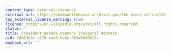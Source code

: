 ```yaml
---
content_type: external-resource
external_url: https://obamawhitehouse.archives.gov/the-press-office/2013/01/21/inaugural-address-president-barack-obama
has_external_license_warning: true
license: https://en.wikipedia.org/wiki/All_rights_reserved
status: ''
title: President Barack Obama's Inaugural Address
uid: 2d963b2c-a178-4ae8-ba8c-883a6660812e
wayback_url: ''
---
```

